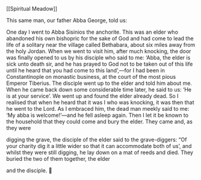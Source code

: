 [[Spiritual Meadow]]
 
This same man, our father Abba George, told us:  
 
One day I went to Abba Sisinios the anchorite. This was an elder who abandoned his own bishopric for the sake of God and had come to lead the life of a solitary near the village called Bethabara, about six miles away from the holy Jordan. When we went to visit him, after much knocking, the door was finally opened to us by his disciple who said to me: ‘Abba, the elder is sick unto death sir, and he has prayed to God not to be taken out of this life until he heard that you had come to this land’,—for I had been in Constantinople on monastic business, at the court of the most pious Emperor Tiberius. The disciple went up to the elder and told him about me. When he came back down some considerable time later, he said to us: ‘He is at your service’. We went up and found the elder already dead. So I realised that when he heard that it was I who was knocking, it was then that he went to the Lord. As I embraced him, the dead man meekly said to me: ‘My abba is welcome!’—and he fell asleep again. Then I let it be known to the household that they could come and bury the elder. They came and, as they were  
 
digging the grave, the disciple of the elder said to the grave-diggers: “Of your charity dig it a little wider so that it can accommodate both of us’, and whilst they were still digging, he lay down on a mat of reeds and died. They buried the two of them together, the elder  
 
and the disciple.  
